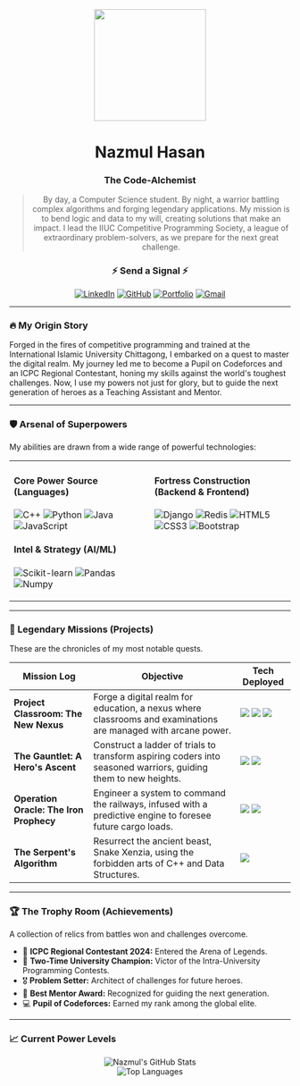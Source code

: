 <div id="header" align="center">
  <img src="https://media.giphy.com/media/qgQUggAC3Pfv687qPC/giphy.gif" width="200"/>

  <h1>Nazmul Hasan</h1>
  <h3>The Code-Alchemist</h3>
  
  > By day, a Computer Science student. By night, a warrior battling complex algorithms and forging legendary applications. My mission is to bend logic and data to my will, creating solutions that make an impact. I lead the IIUC Competitive Programming Society, a league of extraordinary problem-solvers, as we prepare for the next great challenge.
  
</div>

<div id="socials" align="center">
  <h3>⚡ Send a Signal ⚡</h3>
  <!-- Replace the links with your actual profile URLs -->
  <a href="https://www.linkedin.com/in/nazmul-hasan-1329511aa/" target="_blank"><img src="https://img.shields.io/badge/LinkedIn-0077B5?style=for-the-badge&logo=linkedin&logoColor=white" alt="LinkedIn"/></a>
  <a href="https://github.com/hasan-nazmul" target="_blank"><img src="https://img.shields.io/badge/GitHub-181717?style=for-the-badge&logo=github&logoColor=white" alt="GitHub"/></a>
  <a href="https://personal-portfolio-pi-topaz.vercel.app/" target="_blank"><img src="https://img.shields.io/badge/Hero_Archives-FFD700?style=for-the-badge&logo=Buffer&logoColor=black" alt="Portfolio"/></a>
  <a href="mailto:nh2826239@gmail.com"><img src="https://img.shields.io/badge/Summon_Me-D14836?style=for-the-badge&logo=gmail&logoColor=white" alt="Gmail"/></a>
</div>

---

### 🔥 My Origin Story

Forged in the fires of competitive programming and trained at the International Islamic University Chittagong, I embarked on a quest to master the digital realm. My journey led me to become a Pupil on Codeforces and an ICPC Regional Contestant, honing my skills against the world's toughest challenges. Now, I use my powers not just for glory, but to guide the next generation of heroes as a Teaching Assistant and Mentor.

---

### 🛡️ Arsenal of Superpowers

My abilities are drawn from a wide range of powerful technologies:

<table>
  <tr>
    <td valign="top" width="50%">
      <h4>Core Power Source (Languages)</h4>
      <p align="left">
        <img src="https://img.shields.io/badge/C%2B%2B-00599C?style=for-the-badge&logo=c%2B%2B&logoColor=white" alt="C++"/>
        <img src="https://img.shields.io/badge/Python-3776AB?style=for-the-badge&logo=python&logoColor=white" alt="Python"/>
        <img src="https://img.shields.io/badge/Java-ED8B00?style=for-the-badge&logo=java&logoColor=white" alt="Java"/>
        <img src="https://img.shields.io/badge/JavaScript-F7DF1E?style=for-the-badge&logo=javascript&logoColor=black" alt="JavaScript"/>
      </p>
      <h4>Intel & Strategy (AI/ML)</h4>
      <p align="left">
        <img src="https://img.shields.io/badge/scikit--learn-F7931E?style=for-the-badge&logo=scikit-learn&logoColor=white" alt="Scikit-learn"/>
        <img src="https://img.shields.io/badge/Pandas-150458?style=for-the-badge&logo=pandas&logoColor=white" alt="Pandas"/>
        <img src="https://img.shields.io/badge/Numpy-013243?style=for-the-badge&logo=numpy&logoColor=white" alt="Numpy"/>
      </p>
    </td>
    <td valign="top" width="50%">
      <h4>Fortress Construction (Backend & Frontend)</h4>
      <p align="left">
        <img src="https://img.shields.io/badge/Django-092E20?style=for-the-badge&logo=django&logoColor=white" alt="Django"/>
        <img src="https://img.shields.io/badge/Redis-DC382D?style=for-the-badge&logo=redis&logoColor=white" alt="Redis"/>
        <img src="https://img.shields.io/badge/HTML5-E34F26?style=for-the-badge&logo=html5&logoColor=white" alt="HTML5"/>
        <img src="https://img.shields.io/badge/CSS3-1572B6?style=for-the-badge&logo=css3&logoColor=white" alt="CSS3"/>
        <img src="https://img.shields.io/badge/Bootstrap-7952B3?style=for-the-badge&logo=bootstrap&logoColor=white" alt="Bootstrap"/>
      </p>
    </td>
  </tr>
</table>

---

### 🚀 Legendary Missions (Projects)

These are the chronicles of my most notable quests.

| Mission Log                               | Objective                                                                                                | Tech Deployed                                                                                                                                                                                                                                                         |
| ----------------------------------------- | -------------------------------------------------------------------------------------------------------- | --------------------------------------------------------------------------------------------------------------------------------------------------------------------------------------------------------------------------------------------------------------------- |
| **Project Classroom: The New Nexus**      | Forge a digital realm for education, a nexus where classrooms and examinations are managed with arcane power. | <img src="https://img.shields.io/badge/Django-092E20?style=flat&logo=django&logoColor=white"/> <img src="https://img.shields.io/badge/Redis-DC382D?style=flat&logo=redis&logoColor=white"/> <img src="https://img.shields.io/badge/JavaScript-F7DF1E?style=flat&logo=javascript&logoColor=black"/> |
| **The Gauntlet: A Hero's Ascent**         | Construct a ladder of trials to transform aspiring coders into seasoned warriors, guiding them to new heights. | <img src="https://img.shields.io/badge/HTML5-E34F26?style=flat&logo=html5&logoColor=white"/> <img src="https://img.shields.io/badge/CSS3-1572B6?style=flat&logo=css3&logoColor=white"/>                                                                                    |
| **Operation Oracle: The Iron Prophecy**   | Engineer a system to command the railways, infused with a predictive engine to foresee future cargo loads.   | <img src="https://img.shields.io/badge/Django-092E20?style=flat&logo=django&logoColor=white"/> <img src="https://img.shields.io/badge/scikit--learn-F7931E?style=flat&logo=scikit-learn&logoColor=white"/>                                                                |
| **The Serpent's Algorithm**               | Resurrect the ancient beast, Snake Xenzia, using the forbidden arts of C++ and Data Structures.            | <img src="https://img.shields.io/badge/C%2B%2B-00599C?style=flat&logo=c%2B%2B&logoColor=white"/>                                                                                                                                                                     |

---

### 🏆 The Trophy Room (Achievements)

A collection of relics from battles won and challenges overcome.

- 🏅 **ICPC Regional Contestant 2024:** Entered the Arena of Legends.
- 🥇 **Two-Time University Champion:** Victor of the Intra-University Programming Contests.
- 🎖️ **Problem Setter:** Architect of challenges for future heroes.
- 🌟 **Best Mentor Award:** Recognized for guiding the next generation.
- 💻 **Pupil of Codeforces:** Earned my rank among the global elite.

---

### 📈 Current Power Levels

<p align="center">
  <!-- Replace `hasan-nazmul` with your GitHub username -->
  <img src="https://github-readme-stats.vercel.app/api?username=hasan-nazmul&show_icons=true&theme=radical&include_all_commits=true&count_private=true" alt="Nazmul's GitHub Stats"/>
  <br/>
  <img src="https://github-readme-stats.vercel.app/api/top-langs/?username=hasan-nazmul&layout=compact&langs_count=8&theme=radical" alt="Top Languages"/>
</p>
